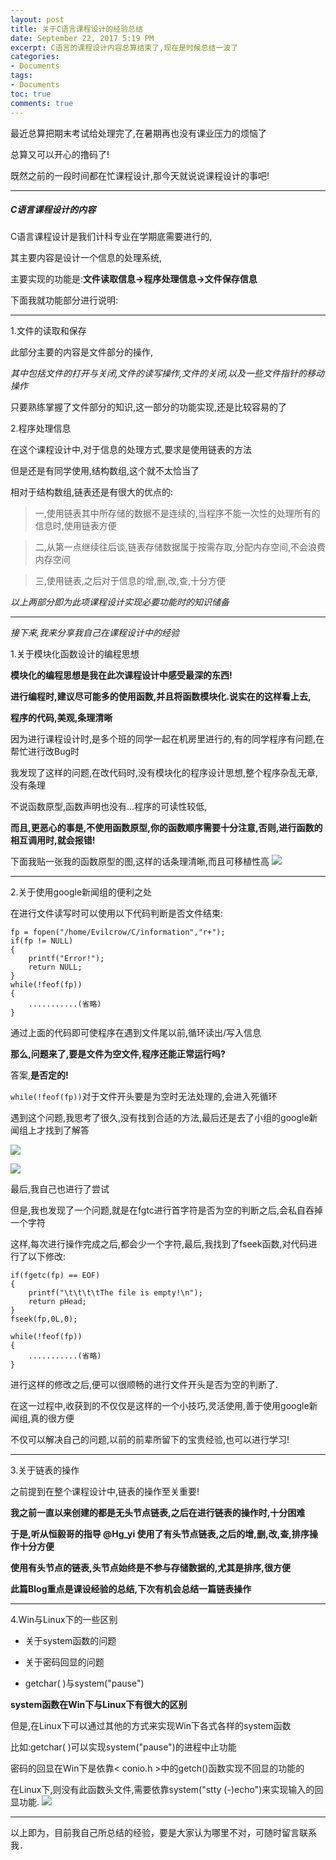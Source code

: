 ```yaml
---
layout: post
title: 关于C语言课程设计的经验总结
date: September 22, 2017 5:19 PM
excerpt: C语言的课程设计内容总算结束了,现在是时候总结一波了
categories:
- Documents
tags:
- Documents
toc: true
comments: true
---
```


最近总算把期末考试给处理完了,在暑期再也没有课业压力的烦恼了

总算又可以开心的撸码了!

既然之前的一段时间都在忙课程设计,那今天就说说课程设计的事吧!

_ _ _

##### C语言课程设计的内容

C语言课程设计是我们计科专业在学期底需要进行的,

其主要内容是设计一个信息的处理系统,

主要实现的功能是:**文件读取信息->程序处理信息->文件保存信息**

下面我就功能部分进行说明:

_ _ _

1.文件的读取和保存

此部分主要的内容是文件部分的操作,

*其中包括文件的打开与关闭,文件的读写操作,文件的关闭,以及一些文件指针的移动操作*

只要熟练掌握了文件部分的知识,这一部分的功能实现,还是比较容易的了

2.程序处理信息

在这个课程设计中,对于信息的处理方式,要求是使用链表的方法

但是还是有同学使用,结构数组,这个就不太恰当了

相对于结构数组,链表还是有很大的优点的:

>一,使用链表其中所存储的数据不是连续的,当程序不能一次性的处理所有的信息时,使用链表方便

>二,从第一点继续往后谈,链表存储数据属于按需存取,分配内存空间,不会浪费内存空间

>三,使用链表,之后对于信息的增,删,改,查,十分方便

*以上两部分即为此项课程设计实现必要功能时的知识储备*

_ _ _

*接下来,我来分享我自己在课程设计中的经验*

1.关于模块化函数设计的编程思想

**模块化的编程思想是我在此次课程设计中感受最深的东西!**

**进行编程时,建议尽可能多的使用函数,并且将函数模块化.说实在的这样看上去,**

**程序的代码,美观,条理清晰**

因为进行课程设计时,是多个班的同学一起在机房里进行的,有的同学程序有问题,在帮忙进行改Bug时

我发现了这样的问题,在改代码时,没有模块化的程序设计思想,整个程序杂乱无章,没有条理

不说函数原型,函数声明也没有...程序的可读性较低,

**而且,更恶心的事是,不使用函数原型,你的函数顺序需要十分注意,否则,进行函数的相互调用时,就会报错!**

下面我贴一张我的函数原型的图,这样的话条理清晰,而且可移植性高
![](http://img.blog.csdn.net/20170710121045211?watermark/2/text/aHR0cDovL2Jsb2cuY3Nkbi5uZXQvRV92aWxjcm93/font/5a6L5L2T/fontsize/400/fill/I0JBQkFCMA==/dissolve/70/gravity/SouthEast)
_ _ _
2.关于使用google新闻组的便利之处

在进行文件读写时可以使用以下代码判断是否文件结束:

```
fp = fopen("/home/Evilcrow/C/information","r+");
if(fp != NULL)
{
	printf("Error!");
	return NULL;
}
while(!feof(fp))
{
	...........(省略)
}
```
通过上面的代码即可使程序在遇到文件尾以前,循环读出/写入信息

**那么,问题来了,要是文件为空文件,程序还能正常运行吗?**

答案,**是否定的!**

`while(!feof(fp))`对于文件开头要是为空时无法处理的,会进入死循环

遇到这个问题,我思考了很久,没有找到合适的方法,最后还是去了小组的google新闻组上才找到了解答

![](http://img.blog.csdn.net/20170710121126984?watermark/2/text/aHR0cDovL2Jsb2cuY3Nkbi5uZXQvRV92aWxjcm93/font/5a6L5L2T/fontsize/400/fill/I0JBQkFCMA==/dissolve/70/gravity/SouthEast)

![](http://img.blog.csdn.net/20170710121141737?watermark/2/text/aHR0cDovL2Jsb2cuY3Nkbi5uZXQvRV92aWxjcm93/font/5a6L5L2T/fontsize/400/fill/I0JBQkFCMA==/dissolve/70/gravity/SouthEast)

最后,我自己也进行了尝试

但是,我也发现了一个问题,就是在fgtc进行首字符是否为空的判断之后,会私自吞掉一个字符

这样,每次进行操作完成之后,都会少一个字符,最后,我找到了fseek函数,对代码进行了以下修改:

```
if(fgetc(fp) == EOF)
{
    printf("\t\t\t\tThe file is empty!\n");
    return pHead;
}
fseek(fp,0L,0);

while(!feof(fp))
{
	...........(省略)
}

```
进行这样的修改之后,便可以很顺畅的进行文件开头是否为空的判断了.

在这一过程中,收获到的不仅仅是这样的一个小技巧,灵活使用,善于使用google新闻组,真的很方便

不仅可以解决自己的问题,以前的前辈所留下的宝贵经验,也可以进行学习!

_ _ _

3.关于链表的操作

之前提到在整个课程设计中,链表的操作至关重要!

**我之前一直以来创建的都是无头节点链表,之后在进行链表的操作时,十分困难**

**于是,听从恒毅哥的指导  @Hg_yi 使用了有头节点链表,之后的增,删,改,查,排序操作十分方便**

**使用有头节点的链表,头节点始终是不参与存储数据的,尤其是排序,很方便**

**此篇Blog重点是课设经验的总结,下次有机会总结一篇链表操作**

_ _ _

4.Win与Linux下的一些区别

- 关于system函数的问题

- 关于密码回显的问题

- getchar( )与system("pause")

**system函数在Win下与Linux下有很大的区别**

但是,在Linux下可以通过其他的方式来实现Win下各式各样的system函数

比如:getchar( )可以实现system("pause")的进程中止功能

密码的回显在Win下是依靠< conio.h >中的getch()函数实现不回显的功能的

在Linux下,则没有此函数头文件,需要依靠system("stty (-)echo")来实现输入的回显功能.
![](http://img.blog.csdn.net/20170710121223906?watermark/2/text/aHR0cDovL2Jsb2cuY3Nkbi5uZXQvRV92aWxjcm93/font/5a6L5L2T/fontsize/400/fill/I0JBQkFCMA==/dissolve/70/gravity/SouthEast)
_ _ _

以上即为，目前我自己所总结的经验，要是大家认为哪里不对，可随时留言联系我．
